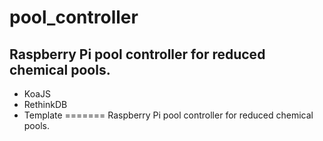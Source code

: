 # pool_controller

## Raspberry Pi pool controller for reduced chemical pools.

* KoaJS
* RethinkDB
* Template
=======
Raspberry Pi pool controller for reduced chemical pools.
